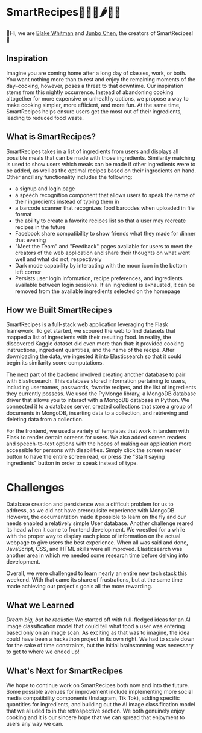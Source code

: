 # SmartRecipes🍳🧑‍🍳🌶️🥨🧀
👋Hi, we are [Blake Whitman](https://blake-whitman.github.io/) and [Junbo Chen](https://www.linkedin.com/in/thebo8800/), the creators of SmartRecipes!👋

## Inspiration
Imagine you are coming home after a long day of classes, work, or both. You want nothing more than to rest and enjoy the remaining moments of the day–cooking, however, poses a threat to that downtime. Our inspiration stems from this nightly occurrence. Instead of abandoning cooking altogether for more expensive or unhealthy options, we propose a way to make cooking simpler, more efficient, and more fun. At the same time, SmartRecipes helps ensure users get the most out of their ingredients, leading to reduced food waste.

## What is SmartRecipes?
SmartRecipes takes in a list of ingredients from users and displays all possible meals that can be made with those ingredients. Similarity matching is used to show users which meals can be made if other ingredients were to be added, as well as the optimal recipes based on their ingredients on hand. Other ancillary functionality includes the following:
- a signup and login page
- a speech recognition component that allows users to speak the name of their ingredients instead of typing them in
- a barcode scanner that recognizes food barcodes when uploaded in file format
- the ability to create a favorite recipes list so that a user may recreate recipes in the future
- Facebook share compatibility to show friends what they made for dinner that evening
- "Meet the Team" and "Feedback" pages available for users to meet the creators of the web application and share their thoughts on what went well and what did not, respectively
- Dark mode capability by interacting with the moon icon in the bottom left corner
- Persists user login information, recipe preferences, and ingredients available between login sessions. If an ingredient is exhausted, it can be removed from the available ingredients selected on the homepage

## How we Built SmartRecipes
SmartRecipes is a full-stack web application leveraging the Flask framework. To get started, we scoured the web to find datasets that mapped a list of ingredients with their resulting food. In reality, the discovered Kaggle dataset did even more than that: it provided cooking instructions, ingredient quantities, and the name of the recipe. After downloading the data, we ingested it into Elasticsearch so that it could begin its similarity score computations.

The next part of the backend involved creating another database to pair with Elasticsearch. This database stored information pertaining to users, including usernames, passwords, favorite recipes, and the list of ingredients they currently possess. We used the PyMongo library, a MongoDB database driver that allows you to interact with a MongoDB database in Python. We connected it to a database server, created collections that store a group of documents in MongoDB, inserting data to a collection, and retrieving and deleting data from a collection.

For the frontend, we used a variety of templates that work in tandem with Flask to render certain screens for users. We also added screen readers and speech-to-text options with the hopes of making our application more accessible for persons with disabilities. Simply click the screen reader button to have the entire screen read, or press the "Start saying ingredients" button in order to speak instead of type.

# Challenges
Database creation and persistence was a difficult problem for us to address, as we did not have prerequisite experience with MongoDB. However, the documentation made it possible to learn on the fly and our needs enabled a relatively simple User database. Another challenge reared its head when it came to frontend development. We wrestled for a while with the proper way to display each piece of information on the actual webpage to give users the best experience. When all was said and done, JavaScript, CSS, and HTML skills were all improved. Elasticsearch was another area in which we needed some research time before delving into development.

Overall, we were challenged to learn nearly an entire new tech stack this weekend. With that came its share of frustrations, but at the same time made achieving our project's goals all the more rewarding.

## What we Learned
_Dream big, but be realistic_: We started off with full-fledged ideas for an AI image classification model that could tell what food a user was entering based only on an image scan. As exciting as that was to imagine, the idea could have been a hackathon project in its own right. We had to scale down for the sake of time constraints, but the initial brainstorming was necessary to get to where we ended up!


## What's Next for SmartRecipes
We hope to continue work on SmartRecipes both now and into the future. Some possible avenues for improvement include implementing more social media compatibility components (Instagram, Tik Tok), adding specific quantities for ingredients, and building out the AI image classification model that we alluded to in the retrospective section. We both genuinely enjoy cooking and it is our sincere hope that we can spread that enjoyment to users any way we can.

